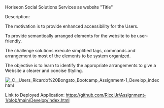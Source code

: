 Horiseon Social Solutions Services as website "Title"

Description:

The motivation is to provide enhanced accessibility for the Users.

To provide semantically arranged elements for the website to be user-friendly.

The challenge solutions execute simplified tags, commands and arrangement to most of the elements to be system organized.

The objective is to learn to identify the appropriate arrangements to give a Website a clearer and concise Styling.


![_C__Users_Ricardo%20Bongato_Bootcamp_Assignment-1_Develop_index html](https://user-images.githubusercontent.com/109518513/183652990-1a7d262f-7a2d-4f88-8cf0-8b271f381e50.png)

Link to Deployed Application: 
https://github.com/RicciJr/Assignment-1/blob/main/Develop/index.html








